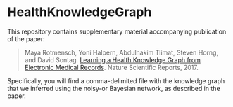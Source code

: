 # HealthKnowledgeGraph

This repository contains supplementary material accompanying publication of the paper: 
> Maya Rotmensch, Yoni Halpern, Abdulhakim Tlimat, Steven Horng, and David Sontag. [Learning a Health Knowledge Graph from Electronic Medical Records](https://www.nature.com/articles/s41598-017-05778-z.epdf). Nature Scientific Reports, 2017.

Specifically, you will find a comma-delimited file with the knowledge graph that we inferred using the noisy-or Bayesian network, as described in the paper.
